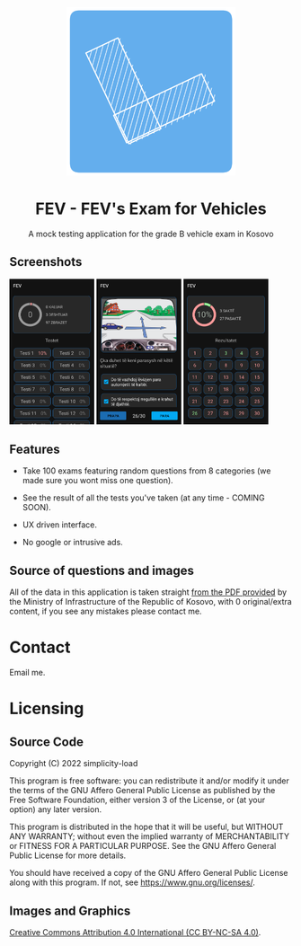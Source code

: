 <div align="center">
<p align="center"> 
	<img src="./imgs/logo.png" width=300/>
</p>
<h1 align="center">
FEV - FEV's Exam for Vehicles
</h1>
</div>


<p align="center">
A mock testing application for the grade B vehicle exam in Kosovo
</p>


## Screenshots

<div>
<img src="./imgs/overview.png" width="30%" alt="Overview Screen"/>
<img src="./imgs/question.png" width="30%" alt="Testing Screen" />
<img src="./imgs/result.png"   width="30%" alt="Result Screen"  />
</div>


## Features

- Take 100 exams featuring random questions from 8 categories (we made sure you wont miss one question).

- See the result of all the tests you've taken (at any time - COMING SOON).

- UX driven interface.

- No google or intrusive ads.


## Source of questions and images

All of the data in this application is taken straight [from the PDF provided](https://www.mit-ks.net/sq/rregullat-e-komunikacionit-38) by the Ministry of Infrastructure of the Republic of Kosovo, with 0 original/extra content, if you see any mistakes please contact me.


# Contact

Email me.


# Licensing

## Source Code

Copyright (C) 2022 simplicity-load

This program is free software: you can redistribute it and/or modify it under the terms of the GNU Affero General Public License as published by the Free Software Foundation, either version 3 of the License, or (at your option) any later version.

This program is distributed in the hope that it will be useful, but WITHOUT ANY WARRANTY; without even the implied warranty of MERCHANTABILITY or FITNESS FOR A PARTICULAR PURPOSE. See the GNU Affero General Public License for more details.

You should have received a copy of the GNU Affero General Public License along with this program. If not, see https://www.gnu.org/licenses/.

## Images and Graphics

[Creative Commons Attribution 4.0 International (CC BY-NC-SA 4.0)](https://creativecommons.org/licenses/by-nc-sa/4.0/).
